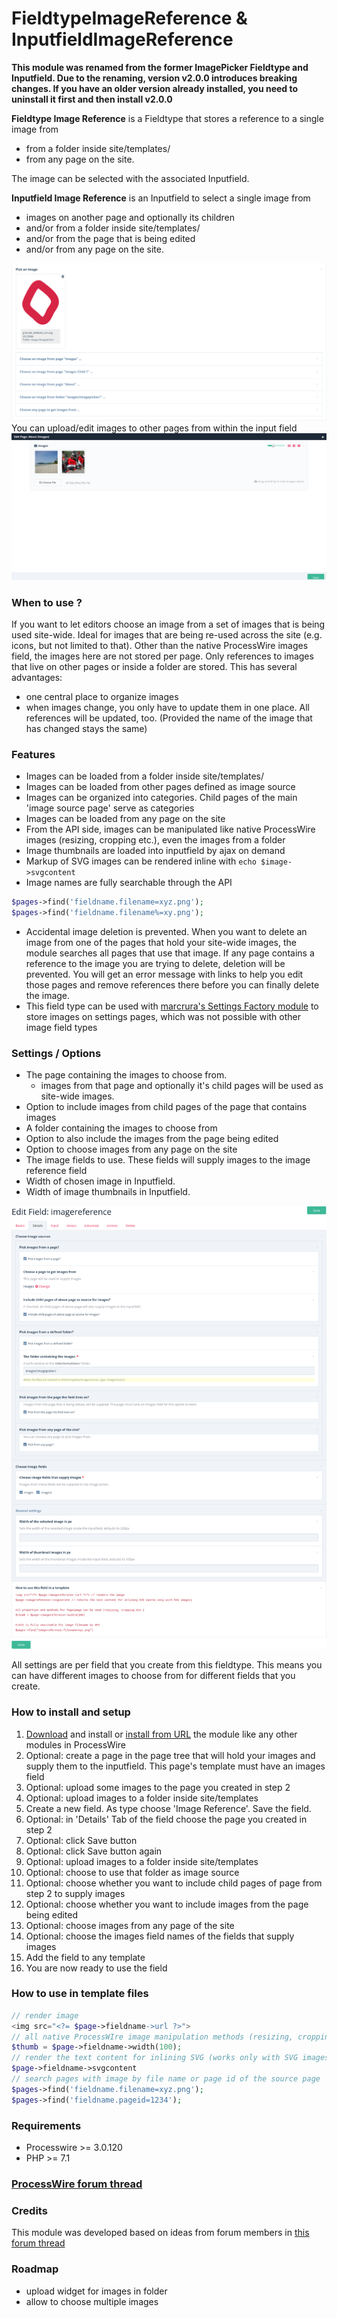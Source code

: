 # FieldtypeImageReference & InputfieldImageReference
**This module was renamed from the former ImagePicker Fieldtype and Inputfield. Due to the renaming, version v2.0.0 introduces breaking changes. If you have an older version already installed, you need to uninstall it first and then install v2.0.0**

**Fieldtype Image Reference** is a Fieldtype that stores a reference to a single image from 
* from a folder inside site/templates/
* from any page on the site. 

The image can be selected with the associated Inputfield.

**Inputfield Image Reference** is an Inputfield to select a single image from 
* images on another page and optionally its children
* and/or from a folder inside site/templates/
* and/or from the page that is being edited 
* and/or from any page on the site.

![Inputfield in page edior](images/inputfield-in-editor.png)
You can upload/edit images to other pages from within the input field
![Upload images to other pages from within field](images/upload-edit-from-field.png)

### When to use ?
If you want to let editors choose an image from a set of images that is being used site-wide. Ideal for images that are being re-used across the site (e.g. icons, but not limited to that).
Other than the native ProcessWire images field, the images here are not stored per page. Only references to images that live on other pages or inside a folder are stored. This has several advantages:
* one central place to organize images
* when images change, you only have to update them in one place. All references will be updated, too. (Provided the name of the image that has changed stays the same)

### Features
* Images can be loaded from a folder inside site/templates/
* Images can be loaded from other pages defined as image source
* Images can be organized into categories. Child pages of the main 'image source page' serve as categories
* Images can be loaded from any page on the site
* From the API side, images can be manipulated like native ProcessWire images (resizing, cropping etc.), even the images from a folder
* Image thumbnails are loaded into inputfield by ajax on demand
* Markup of SVG images can be rendered inline with `echo $image->svgcontent`
* Image names are fully searchable through the API
```php
$pages->find('fieldname.filename=xyz.png');
$pages->find('fieldname.filename%=xy.png');
```
* Accidental image deletion is prevented. When you want to delete an image from one of the pages that hold your site-wide images, the module searches all pages that use that image. If any page contains a reference to the image you are trying to delete, deletion will be prevented. You will get an error message with links to help you edit those pages and remove references there before you can finally delete the image.
* This field type can be used with [marcrura's Settings Factory module](https://modules.processwire.com/modules/settings-factory/) to store images on settings pages, which was not possible with other image field types

### Settings / Options
* The page containing the images to choose from.
    - images from that page and optionally it's child pages will be used as site-wide images.
* Option to include images from child pages of the page that contains images
* A folder containing the images to choose from
* Option to also include the images from the page being edited
* Option to choose images from any page on the site
* The image fields to use. These fields will supply images to the image reference field
* Width of chosen image in Inputfield.
* Width of image thumbnails in Inputfield.

![Inputfield Settings](images/field-settings.png)

All settings are per field that you create from this fieldtype. This means you can have different images to choose from for different fields that you create.

### How to install and setup
1. [Download](https://github.com/gebeer/FieldtypeImageReference/archive/master.zip) and install or [install from URL](https://github.com/gebeer/FieldtypeImageReference/archive/master.zip) the module like any other modules in ProcessWire
2. Optional: create a page in the page tree that will hold your images and supply them to the inputfield. This page's template must have an images field
3. Optional: upload some images to the page you created in step 2
4. Optional: upload images to a folder inside site/templates
5. Create a new field. As type choose 'Image Reference'. Save the field.
6. Optional: in 'Details' Tab of the field choose the page you created in step 2
7. Optional: click Save button
9. Optional: click Save button again
10. Optional: upload images to a folder inside site/templates
11. Optional: choose to use that folder as image source
12. Optional: choose whether you want to include child pages of page from step 2 to supply images
13. Optional: choose whether you want to include images from the page being edited
14. Optional: choose images from any page of the site
15. Optional: choose the images field names of the fields that supply images
16. Add the field to any template
17. You are now ready to use the field

### How to use in template files
```php
// render image 
<img src="<?= $page->fieldname->url ?>"> 
// all native ProcessWIre image manipulation methods (resizing, cropping etc.) are available
$thumb = $page->fieldname->width(100);
// render the text content for inlining SVG (works only with SVG images)
$page->fieldname->svgcontent
// search pages with image by file name or page id of the source page
$pages->find('fieldname.filename=xyz.png');
$pages->find('fieldname.pageid=1234');
```

### Requirements
* Processwire >= 3.0.120
* PHP >= 7.1

### [ProcessWire forum thread](https://processwire.com/talk/topic/22665-module-imagereference-pick-images-from-various-sources/)

### Credits
This module was developed based on ideas from forum members in [this forum thread](https://processwire.com/talk/topic/22732-fieldtypeimagefrompage-pick-an-image-from-various-sources/)

### Roadmap
* upload widget for images in folder
* allow to choose multiple images
